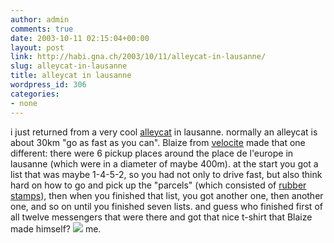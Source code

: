 ```yaml
---
author: admin
comments: true
date: 2003-10-11 02:15:04+00:00
layout: post
link: http://habi.gna.ch/2003/10/11/alleycat-in-lausanne/
slug: alleycat-in-lausanne
title: alleycat in lausanne
wordpress_id: 306
categories:
- none
---
```


i just returned from a very cool [alleycat](http://www.google.com/search?hl=de&ie=UTF-8&oe=UTF-8&q=alleycat+messenger+race&btnG=Google+Suche&lr=) in lausanne. normally an alleycat is about 30km "go as fast as you can".
Blaize from [velocite](http://velocite.ch/) made that one different: there were 6 pickup places around the place de l'europe in lausanne (which were in a diameter of maybe 400m). at the start you got a list that was maybe 1-4-5-2, so you had not only to drive fast, but also think hard on how to go and pick up the "parcels" (which consisted of [rubber stamps](http://dict.leo.org/?p=tLMk.&search=stempel)), then when you finished that list, you got another one, then another one, and so on until you finished seven lists.
and guess who finished first of all twelve messengers that were there and got that nice t-shirt that Blaize made himself?
[![](http://habi.gna.ch/blog/images/alleycatlausanne-tm.jpg)](http://habi.gna.ch/blog/images/alleycatlausanne.jpg)
me.
